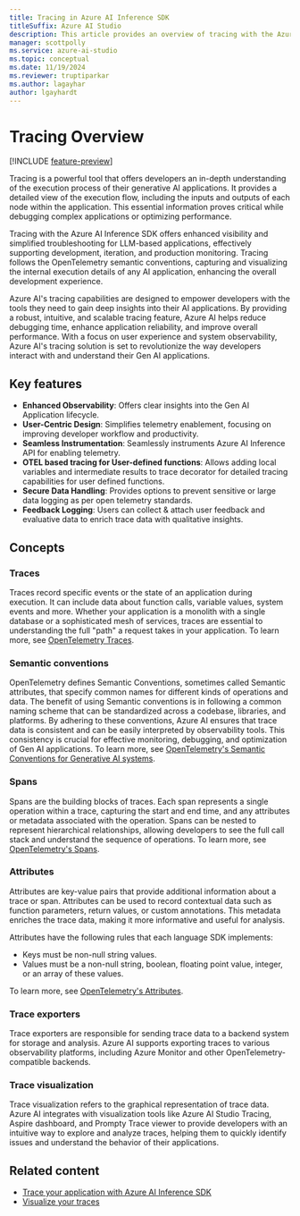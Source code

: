```yaml
---
title: Tracing in Azure AI Inference SDK
titleSuffix: Azure AI Studio
description: This article provides an overview of tracing with the Azure AI Inference SDK.
manager: scottpolly
ms.service: azure-ai-studio
ms.topic: conceptual
ms.date: 11/19/2024
ms.reviewer: truptiparkar
ms.author: lagayhar  
author: lgayhardt
---
```


# Tracing Overview

[!INCLUDE [feature-preview](../../includes/feature-preview.md)]

Tracing is a powerful tool that offers developers an in-depth understanding of the execution process of their generative AI applications. It provides a detailed view of the execution flow, including the inputs and outputs of each node within the application. This essential information proves critical while debugging complex applications or optimizing performance.

Tracing with the Azure AI Inference SDK offers enhanced visibility and simplified troubleshooting for LLM-based applications, effectively supporting development, iteration, and production monitoring. Tracing follows the OpenTelemetry semantic conventions, capturing and visualizing the internal execution details of any AI application, enhancing the overall development experience.

Azure AI's tracing capabilities are designed to empower developers with the tools they need to gain deep insights into their AI applications. By providing a robust, intuitive, and scalable tracing feature, Azure AI helps reduce debugging time, enhance application reliability, and improve overall performance. With a focus on user experience and system observability, Azure AI's tracing solution is set to revolutionize the way developers interact with and understand their Gen AI applications.

## Key features

- **Enhanced Observability**: Offers clear insights into the Gen AI Application lifecycle.
- **User-Centric Design**: Simplifies telemetry enablement, focusing on improving developer workflow and productivity.
- **Seamless Instrumentation**: Seamlessly instruments Azure AI Inference API for enabling telemetry.
- **OTEL based tracing for User-defined functions**: Allows adding local variables and intermediate results to trace decorator for detailed tracing capabilities for user defined functions.
- **Secure Data Handling**: Provides options to prevent sensitive or large data logging as per open telemetry standards.
- **Feedback Logging**: Users can collect & attach user feedback and evaluative data to enrich trace data with qualitative insights.

## Concepts

### Traces

Traces record specific events or the state of an application during execution. It can include data about function calls, variable values, system events and more. Whether your application is a monolith with a single database or a sophisticated mesh of services, traces are essential to understanding the full "path" a request takes in your application. To learn more, see [OpenTelemetry Traces](https://opentelemetry.io/docs/concepts/signals/traces/).

### Semantic conventions

OpenTelemetry defines Semantic Conventions, sometimes called Semantic attributes, that specify common names for different kinds of operations and data. The benefit of using Semantic conventions is in following a common naming scheme that can be standardized across a codebase, libraries, and platforms. By adhering to these conventions, Azure AI ensures that trace data is consistent and can be easily interpreted by observability tools. This consistency is crucial for effective monitoring, debugging, and optimization of Gen AI applications. To learn more, see [OpenTelemetry's Semantic Conventions for Generative AI systems](https://opentelemetry.io/docs/specs/semconv/gen-ai/).

### Spans

Spans are the building blocks of traces. Each span represents a single operation within a trace, capturing the start and end time, and any attributes or metadata associated with the operation. Spans can be nested to represent hierarchical relationships, allowing developers to see the full call stack and understand the sequence of operations. To learn more, see [OpenTelemetry's Spans](https://opentelemetry.io/docs/concepts/signals/traces/#spans).

### Attributes

Attributes are key-value pairs that provide additional information about a trace or span. Attributes can be used to record contextual data such as function parameters, return values, or custom annotations. This metadata enriches the trace data, making it more informative and useful for analysis.

Attributes have the following rules that each language SDK implements:

- Keys must be non-null string values.
- Values must be a non-null string, boolean, floating point value, integer, or an array of these values.

To learn more, see [OpenTelemetry's Attributes](https://opentelemetry.io/docs/concepts/signals/traces/#attributes).

### Trace exporters

Trace exporters are responsible for sending trace data to a backend system for storage and analysis. Azure AI supports exporting traces to various observability platforms, including Azure Monitor and other OpenTelemetry-compatible backends.

### Trace visualization

Trace visualization refers to the graphical representation of trace data. Azure AI integrates with visualization tools like Azure AI Studio Tracing, Aspire dashboard, and Prompty Trace viewer  to provide developers with an intuitive way to explore and analyze traces, helping them to quickly identify issues and understand the behavior of their applications.

## Related content

- [Trace your application with Azure AI Inference SDK](../how-to/develop/trace-local-sdk.md)
- [Visualize your traces](../how-to/develop/visualize-traces.md)
